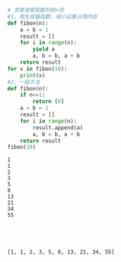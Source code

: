 

```python
# 求斐波那契数列前n项
#1、用生成器函数，减小运算占用内存
def fibon(n):
    a = b = 1
    result = []
    for i in range(n):
        yield a
        a, b = b, a + b
    return result
for x in fibon(10):
    print(x)
#2、一般方法
def fibon(n):
    if n<=1:
        return [0]
    a = b = 1
    result = []
    for i in range(n):
        result.append(a)
        a, b = b, a + b
    return result
fibon(10)
```

    1
    1
    2
    3
    5
    8
    13
    21
    34
    55
    




    [1, 1, 2, 3, 5, 8, 13, 21, 34, 55]


